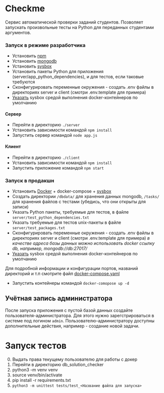 # Checkme
Сервис автоматической проверки заданий студентов.
Позволяет запускать произвольные тесты на Python для переданных студентами аргументов.

### Запуск в режиме разработчика
- Установить [npm](https://nodejs.org/en/)
- Установить [mongodb](https://www.mongodb.com)
- Установить [sysbox](https://github.com/nestybox/sysbox/blob/master/docs/user-guide/install-package.md#installing-sysbox)
- Установить пакеты Python для приложения (server/app_python_dependencies), и для тестов, если таковые требуются
- Сконфигурировать переменные окружения - создать .env файлы в директориях server и client (смотри .env.template для примера)
- [Указать](https://github.com/nestybox/sysbox/blob/master/docs/user-guide/install-package.md#configuring-dockers-default-runtime-to-sysbox) sysbox средой выполнения docker-контейнеров по умолчанию
#### Сервер
- Перейти в директорию `./server`
- Установить зависимости командой `npm install`
- Запустить сервер командой `node app.js`
#### Клиент
- Перейти в директорию `./client`
- Установить зависимости командой `npm install`
- Запустить приложение командой `npm start`

### Запуск в продакшн
- Установить [Docker](https://www.docker.com) + docker-compose + [sysbox](https://github.com/nestybox/sysbox/blob/master/docs/user-guide/install-package.md#installing-sysbox)
- Создать директории `/dbdata/` для хранения данных mongodb, `/tasks/` для хранения файлов с тестами (убедись, что они открыты для записи)
- Указать Python пакеты, требуемые для тестов, в файле `server/test_python_dependencies.txt`
- Указать требуемые для тестов unix-пакеты в файле `server/test_packages.txt`
- Сконфигурировать переменные окружения - создать .env файлы в директориях server и client (смотри .env.template для примера) *в качестве адреса базы данных можно использовать docker ссылку db, например, mongodb://db:27017/*
- [Указать](https://github.com/nestybox/sysbox/blob/master/docs/user-guide/install-package.md#configuring-dockers-default-runtime-to-sysbox) sysbox средой выполнения docker-контейнеров по умолчанию

Для подробной информации и конфигурации портов, названий директорий и т.п смотрите файл [docker-compose.yaml](./docker-compose.yaml)
- Запустить контейнеры командой `docker-comopose up -d`

## Учётная запись администратора
После запуска приложения с пустой базой данных создайте пользователя-администратора.
Для этого нужно зарегстрироваться в системе под логином `admin`.
Пользователю-администратору доступны дополнительные действия, например - создание новой задачи.

# Запуск тестов
0. Выдать права текущему пользователю для работы с докер
1. Перейти в директорию db_solution_checker
2. python3 -m venv venv
3. source venv/bin/activate
4. pip install -r requirements.txt
5. `python3 -m unittest tests/test_<Название файла для запуска>`